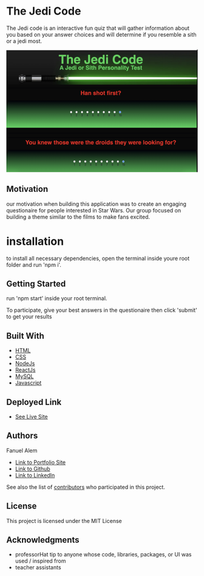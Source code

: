 # The Jedi Code

The Jedi code is an interactive fun quiz that will gather information about you based on your answer choices and will determine if you resemble a sith or a jedi most.

![Project Image](jedipic.png)

## Motivation

our motivation when building this application was to create an engaging questionaire for people interested in Star Wars. Our group focused on building a theme similar to the films to make fans excited. 

# installation 

to install all necessary dependencies, open the terminal inside youre root folder and run 'npm i'. 

## Getting Started
run 'npm start' inside your root terminal.

To participate, give your best answers in the questionaire then click 'submit' to get your results

## Built With

* [HTML](https://developer.mozilla.org/en-US/docs/Web/HTML)
* [CSS](https://developer.mozilla.org/en-US/docs/Web/CSS)
* [NodeJs](https://developer.mozilla.org/en-US/docs/Glossary/Node.js)
* [ReactJs](https://developer.mozilla.org/en-US/docs/Learn/Tools_and_testing/Client-side_JavaScript_frameworks/React_getting_started)
* [MySQL](https://www.siteground.com/tutorials/php-mysql/mysql/)
* [Javascript](https://developer.mozilla.org/en-US/docs/Web/JavaScript)


## Deployed Link

* [See Live Site](https://fanuelproject2.herokuapp.com/)


## Authors

Fanuel Alem 

- [Link to Portfolio Site](#)
- [Link to Github](https://github.com/fanuelalem/basic-portfolio-new)
- [Link to LinkedIn](https://www.linkedin.com/in/fanuel-alem-12991b32/)

See also the list of [contributors](https://github.com/your/project/contributors) who participated in this project.

## License

This project is licensed under the MIT License 

## Acknowledgments

* professorHat tip to anyone whose code, libraries, packages, or UI was used  / inspired from
* teacher assistants



 

 
 